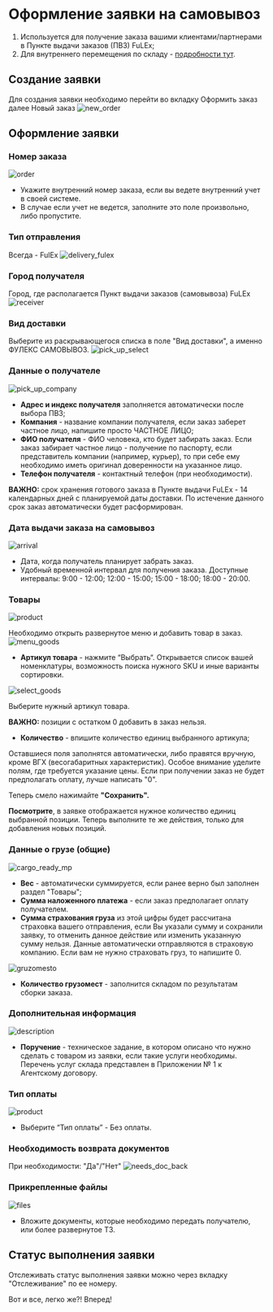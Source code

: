 # Оформление заявки на самовывоз

1. Используется для получение заказа вашими клиентами/партнерами в Пункте выдачи заказов (ПВЗ) FuLEx;
2. Для внутреннего перемещения по складу - [подробности тут](movement.md).

## Создание заявки
Для создания заявки необходимо перейти во вкладку Оформить заказ далее Новый заказ
![new_order](img/new_order.png)

## Оформление заявки

### Номер заказа

![order](img/order_number.png)
- Укажите внутренний номер заказа, если вы ведете внутренний учет в своей системе.
- В случае если учет не ведется, заполните это поле произвольно, либо пропустите.

### Тип отправления
Всегда - FulEx
![delivery_fulex](img/delivery_fulex.png) 
### Город получателя
Город, где располагается Пункт выдачи заказов (самовывоза) FuLEx
![receiver](img/delivery_city_pokrov.png)
### Вид доставки
Выберите из раскрывающегося списка в поле "Вид доставки", а именно ФУЛЕКС САМОВЫВОЗ.
![pick_up_select](img/pick_up_select_pokrov.png)
### Данные о получателе

![pick_up_company](img/pick_up_company2.png)

- **Адрес и индекс получателя** заполняется автоматически после выбора ПВЗ;
- **Компания** - название компании получателя, если заказ заберет частное лицо, напишите просто ЧАСТНОЕ ЛИЦО;
- **ФИО получателя** - ФИО человека, кто будет забирать заказ. Если заказ забирает частное лицо - получение по паспорту, если представитель компании (например, курьер), то при себе ему необходимо иметь оригинал доверенности на указанное лицо. 
- **Телефон получателя** - контактный телефон (при необходимости).

**ВАЖНО:** срок хранения готового заказа в Пункте выдачи FuLEx - 14 календарных дней с планируемой даты доставки. По истечение данного срок заказ автоматически будет расформирован. 

### Дата выдачи заказа на самовывоз

![arrival](img/arrival_date.png)
- Дата, когда получатель планирует забрать заказ.
- Удобный временной интервал для получения заказа. Доступные интервалы: 9:00 - 12:00; 12:00 - 15:00; 15:00 - 18:00; 18:00 - 20:00.

### Товары

![product](img/product.png)

Необходимо открыть развернутое меню и добавить товар в заказ.
![menu_goods](img/menu_goods.png)

- **Артикул товара** - нажмите “Выбрать“. Открывается список вашей номенклатуры, возможность поиска нужного SKU и иные варианты сортировки. 

![select_goods](img/select_goods.png) 

Выберите нужный артикул товара.

**ВАЖНО:**  позиции с остатком 0 добавить в заказ нельзя. 

- **Количество** - впишите количество единиц выбранного артикула;

Оставшиеся поля заполнятся автоматически, либо правятся вручную, кроме ВГХ (весогабаритных характеристик). 
Особое внимание уделите полям, где требуется указание цены. Если при получении заказ не будет предполагать оплату, лучше написать "0". 

Теперь смело нажимайте **"Сохранить".**

**Посмотрите**, в заявке отображается нужное количество единиц выбранной позиции. Теперь  выполните те же действия, только для добавления новых позиций.

### Данные о грузе (общие)

![cargo_ready_mp](img/cargo_ready_mp.png)

* **Вес** - автоматически суммируется, если ранее верно был заполнен раздел "Товары";
* **Сумма наложенного платежа** - если заказ предполагает оплату получателем.
* **Сумма страхования груза** из этой цифры будет рассчитана страховка вашего отправления, если Вы указали сумму и сохранили заявку, то отменить данное действие или изменить указанную сумму нельзя. Данные автоматически отправляются в страховую компанию. Если вам не нужно страховать груз, то напишите 0.

![gruzomesto](img/gruzomesto.png) 

- **Количество грузомест** - заполнится складом по результатам сборки заказа.

### Дополнительная информация

![description](img/description.png)
- **Поручение** - техническое задание, в котором описано что нужно сделать с товаром из заявки, если такие услуги необходимы. Перечень услуг склада представлен в Приложении № 1 к Агентскому договору.

### Тип оплаты

![product](img/payment_pickup.png)
- Выберите “Тип оплаты” - Без оплаты. 

### Необходимость возврата документов
При необходимости: "Да"/"Нет"
![needs_doc_back](img/needs_doc_back.png)

### Прикрепленные файлы

![files](img/attached_files.png)
- Вложите документы, которые необходимо передать получателю, или более развернутое ТЗ.

## Статус выполнения заявки
Отслеживать статус выполнения заявки можно через вкладку "Отслеживание" по ее номеру. 

Вот и все, легко же?! 
Вперед!
